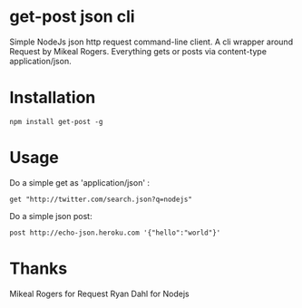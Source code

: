 # get-post json cli

Simple NodeJs json http request command-line client.  A cli
wrapper around Request by Mikeal Rogers. Everything gets
or posts via content-type application/json.

# Installation

```
npm install get-post -g
```

# Usage

Do a simple get as 'application/json' :

```
get "http://twitter.com/search.json?q=nodejs"
```

Do a simple json post:

```
post http://echo-json.heroku.com '{"hello":"world"}'
```

# Thanks

Mikeal Rogers for Request
Ryan Dahl for Nodejs
